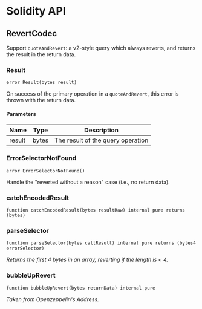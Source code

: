 # Solidity API

## RevertCodec

Support `quoteAndRevert`: a v2-style query which always reverts, and returns the result in the return data.

### Result

```solidity
error Result(bytes result)
```

On success of the primary operation in a `quoteAndRevert`, this error is thrown with the return data.

#### Parameters

| Name | Type | Description |
| ---- | ---- | ----------- |
| result | bytes | The result of the query operation |

### ErrorSelectorNotFound

```solidity
error ErrorSelectorNotFound()
```

Handle the "reverted without a reason" case (i.e., no return data).

### catchEncodedResult

```solidity
function catchEncodedResult(bytes resultRaw) internal pure returns (bytes)
```

### parseSelector

```solidity
function parseSelector(bytes callResult) internal pure returns (bytes4 errorSelector)
```

_Returns the first 4 bytes in an array, reverting if the length is < 4._

### bubbleUpRevert

```solidity
function bubbleUpRevert(bytes returnData) internal pure
```

_Taken from Openzeppelin's Address._

